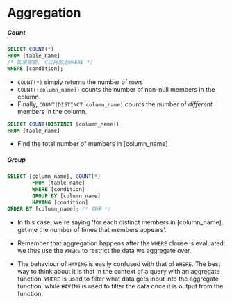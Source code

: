 # Aggregation

##### Count 

```sql
SELECT COUNT(*) 
FROM [table_name] 
/* 如果需要，可以再加上WHERE */
WHERE [condition];          
```

- `COUNT(*)` simply returns the number of rows
- `COUNT([column_name])` counts the number of non-null members in the column.
- Finally, `COUNT(DISTINCT column_name)` counts the number of *different* members in the column.

```sql
SELECT COUNT(DISTINCT [column_name]) 
FROM [table_name] 
```

* Find the total number of members  in [column_name]

##### Group

```sql
SELECT [column_name], COUNT(*) 
		FROM [table_name] 
		WHERE [condition]
		GROUP BY [column_name]
		HAVING [condition]
ORDER BY [column_name]; /* 排序 */
```

* In this case, we're saying 'for each distinct members in [column_name], get me the number of times that members appears'.

* Remember that aggregation happens after the `WHERE` clause is evaluated: we thus use the `WHERE` to restrict the data we aggregate over.

* The behaviour of `HAVING` is easily confused with that of `WHERE`. The best way to think about it is that in the context of a query with an aggregate function, `WHERE` is used to filter what data gets input into the aggregate function, while `HAVING` is used to filter the data once it is output from the function. 



